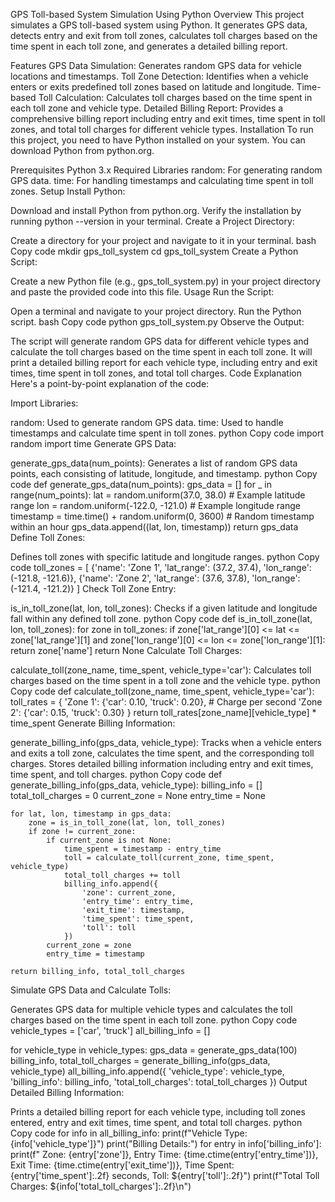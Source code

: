 GPS Toll-based System Simulation Using Python
Overview
This project simulates a GPS toll-based system using Python. It generates GPS data, detects entry and exit from toll zones, calculates toll charges based on the time spent in each toll zone, and generates a detailed billing report.

Features
GPS Data Simulation: Generates random GPS data for vehicle locations and timestamps.
Toll Zone Detection: Identifies when a vehicle enters or exits predefined toll zones based on latitude and longitude.
Time-based Toll Calculation: Calculates toll charges based on the time spent in each toll zone and vehicle type.
Detailed Billing Report: Provides a comprehensive billing report including entry and exit times, time spent in toll zones, and total toll charges for different vehicle types.
Installation
To run this project, you need to have Python installed on your system. You can download Python from python.org.

Prerequisites
Python 3.x
Required Libraries
random: For generating random GPS data.
time: For handling timestamps and calculating time spent in toll zones.
Setup
Install Python:

Download and install Python from python.org.
Verify the installation by running python --version in your terminal.
Create a Project Directory:

Create a directory for your project and navigate to it in your terminal.
bash
Copy code
mkdir gps_toll_system
cd gps_toll_system
Create a Python Script:

Create a new Python file (e.g., gps_toll_system.py) in your project directory and paste the provided code into this file.
Usage
Run the Script:

Open a terminal and navigate to your project directory.
Run the Python script.
bash
Copy code
python gps_toll_system.py
Observe the Output:

The script will generate random GPS data for different vehicle types and calculate the toll charges based on the time spent in each toll zone.
It will print a detailed billing report for each vehicle type, including entry and exit times, time spent in toll zones, and total toll charges.
Code Explanation
Here's a point-by-point explanation of the code:

Import Libraries:

random: Used to generate random GPS data.
time: Used to handle timestamps and calculate time spent in toll zones.
python
Copy code
import random
import time
Generate GPS Data:

generate_gps_data(num_points): Generates a list of random GPS data points, each consisting of latitude, longitude, and timestamp.
python
Copy code
def generate_gps_data(num_points):
    gps_data = []
    for _ in range(num_points):
        lat = random.uniform(37.0, 38.0)  # Example latitude range
        lon = random.uniform(-122.0, -121.0)  # Example longitude range
        timestamp = time.time() + random.uniform(0, 3600)  # Random timestamp within an hour
        gps_data.append((lat, lon, timestamp))
    return gps_data
Define Toll Zones:

Defines toll zones with specific latitude and longitude ranges.
python
Copy code
toll_zones = [
    {'name': 'Zone 1', 'lat_range': (37.2, 37.4), 'lon_range': (-121.8, -121.6)},
    {'name': 'Zone 2', 'lat_range': (37.6, 37.8), 'lon_range': (-121.4, -121.2)}
]
Check Toll Zone Entry:

is_in_toll_zone(lat, lon, toll_zones): Checks if a given latitude and longitude fall within any defined toll zone.
python
Copy code
def is_in_toll_zone(lat, lon, toll_zones):
    for zone in toll_zones:
        if zone['lat_range'][0] <= lat <= zone['lat_range'][1] and zone['lon_range'][0] <= lon <= zone['lon_range'][1]:
            return zone['name']
    return None
Calculate Toll Charges:

calculate_toll(zone_name, time_spent, vehicle_type='car'): Calculates toll charges based on the time spent in a toll zone and the vehicle type.
python
Copy code
def calculate_toll(zone_name, time_spent, vehicle_type='car'):
    toll_rates = {
        'Zone 1': {'car': 0.10, 'truck': 0.20},  # Charge per second
        'Zone 2': {'car': 0.15, 'truck': 0.30}
    }
    return toll_rates[zone_name][vehicle_type] * time_spent
Generate Billing Information:

generate_billing_info(gps_data, vehicle_type): Tracks when a vehicle enters and exits a toll zone, calculates the time spent, and the corresponding toll charges. Stores detailed billing information including entry and exit times, time spent, and toll charges.
python
Copy code
def generate_billing_info(gps_data, vehicle_type):
    billing_info = []
    total_toll_charges = 0
    current_zone = None
    entry_time = None

    for lat, lon, timestamp in gps_data:
        zone = is_in_toll_zone(lat, lon, toll_zones)
        if zone != current_zone:
            if current_zone is not None:
                time_spent = timestamp - entry_time
                toll = calculate_toll(current_zone, time_spent, vehicle_type)
                total_toll_charges += toll
                billing_info.append({
                    'zone': current_zone,
                    'entry_time': entry_time,
                    'exit_time': timestamp,
                    'time_spent': time_spent,
                    'toll': toll
                })
            current_zone = zone
            entry_time = timestamp
    
    return billing_info, total_toll_charges
Simulate GPS Data and Calculate Tolls:

Generates GPS data for multiple vehicle types and calculates the toll charges based on the time spent in each toll zone.
python
Copy code
vehicle_types = ['car', 'truck']
all_billing_info = []

for vehicle_type in vehicle_types:
    gps_data = generate_gps_data(100)
    billing_info, total_toll_charges = generate_billing_info(gps_data, vehicle_type)
    all_billing_info.append({
        'vehicle_type': vehicle_type,
        'billing_info': billing_info,
        'total_toll_charges': total_toll_charges
    })
Output Detailed Billing Information:

Prints a detailed billing report for each vehicle type, including toll zones entered, entry and exit times, time spent, and total toll charges.
python
Copy code
for info in all_billing_info:
    print(f"Vehicle Type: {info['vehicle_type']}")
    print("Billing Details:")
    for entry in info['billing_info']:
        print(f"  Zone: {entry['zone']}, Entry Time: {time.ctime(entry['entry_time'])}, Exit Time: {time.ctime(entry['exit_time'])}, Time Spent: {entry['time_spent']:.2f} seconds, Toll: ${entry['toll']:.2f}")
    print(f"Total Toll Charges: ${info['total_toll_charges']:.2f}\n")




